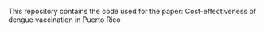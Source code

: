 This repository contains the code used for the paper: Cost-effectiveness of dengue vaccination in Puerto Rico
